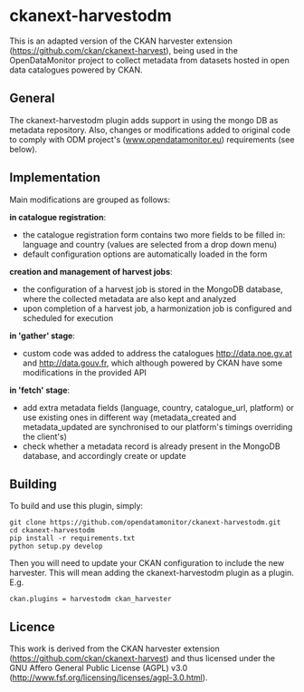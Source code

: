 # ckanext-harvestodm

This is an adapted version of the CKAN harvester extension (https://github.com/ckan/ckanext-harvest), being used in the OpenDataMonitor project to collect metadata from datasets hosted in open data catalogues powered by CKAN.

## General

The ckanext-harvestodm plugin adds support in using the mongo DB as metadata repository. 
Also, changes or modifications added to original code to comply with ODM project's (www.opendatamonitor.eu) requirements (see below).

## Implementation

Main modifications are grouped as follows:

__in catalogue registration__:
- the catalogue registration form contains two more fields to be filled in: language and country (values are selected from a drop down menu)
- default configuration options are automatically loaded in the form

__creation and management of harvest jobs__:
- the configuration of a harvest job is stored in the MongoDB database, where the collected metadata are also kept and analyzed
- upon completion of a harvest job, a harmonization job is configured and scheduled for execution

__in 'gather' stage__:
- custom code was added to address the catalogues http://data.noe.gv.at and http://data.gouv.fr, which although powered by CKAN have some modifications in the provided API

__in 'fetch' stage__:
- add extra metadata fields (language, country, catalogue_url, platform) or use existing ones in different way (metadata_created and metadata_updated are synchronised to our platform's timings overriding the client's)
- check whether a metadata record is already present in the MongoDB database, and accordingly create or update


Building
---------

To build and use this plugin, simply:

    git clone https://github.com/opendatamonitor/ckanext-harvestodm.git
    cd ckanext-harvestodm
    pip install -r requirements.txt
    python setup.py develop

Then you will need to update your CKAN configuration to include the new harvester.  This will mean adding the
ckanext-harvestodm plugin as a plugin.  E.g.

    ckan.plugins = harvestodm ckan_harvester

## Licence

This work is derived from the CKAN harvester extension (https://github.com/ckan/ckanext-harvest) and thus licensed under the GNU Affero General Public License (AGPL) v3.0 (http://www.fsf.org/licensing/licenses/agpl-3.0.html).
